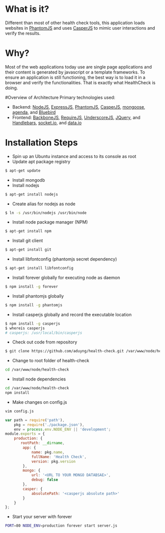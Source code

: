 # What is it?
Different than most of other health check tools, this application loads websites in [PhantomJS](http://phantomjs.org/) and uses [CasperJS](http://casperjs.org/) to mimic user interactions and verify the results. 

# Why? 
Most of the web applications today use are single page applications and their content is generated by javascript or a template frameworks. To ensure an application is still functioning, the best way is to load it in a browser and verify the functionalities. That is exactly what HealthCheck is doing.

#Overview of Architecture
Primary technologies used: 
* Backend: [NodeJS](https://nodejs.org/), [ExpressJS](http://expressjs.com/), [PhantomJS](http://phantomjs.org/), [CasperJS](http://casperjs.org/), [mongoose](http://mongoosejs.com/), [agenda](https://github.com/rschmukler/agenda), and [Bluebird](https://github.com/petkaantonov/bluebird)
* Frontend: [BackboneJS](http://backbonejs.org/), [RequireJS](http://requirejs.org/), [UnderscoreJS](http://underscorejs.org/), [JQuery](https://jquery.com/), and [Handlebars](http://handlebarsjs.com/), [socket.io](http://socket.io/), and [data.io](https://github.com/scttnlsn/data.io)


# Installation Steps
* Spin up an Ubuntu instance and access to its console as root
* Update apt package registry
```sh
$ apt-get update
```
* Install mongodb 
* Install nodejs
```sh
$ apt-get install nodejs
```
* Create alias for nodejs as node
```sh
$ ln -s /usr/bin/nodejs /usr/bin/node
```
* Install node package manager (NPM)
```sh
$ apt-get install npm
```
* Install git client
```sh
$ apt-get install git
```
* Install libfontconfig (phantomjs secret dependency)
```sh
$ apt-get install libfontconfig
```
* Install forever globally for executing node as daemon
```sh
$ npm install -g forever
```
* Install phantomjs globally
```sh
$ npm install -g phantomjs
```
* Install casperjs globally and record the executable location
```sh
$ npm install -g casperjs
$ whereis casperjs
# casperjs: /usr/local/bin/casperjs
```
* Check out code from repository
```sh
$ git clone https://github.com/aduyng/health-check.git /var/www/node/health-check
```
* Change to root folder of health-check
```sh
cd /var/www/node/health-check
```
* Install node dependencies
```sh
cd /var/www/node/health-check
npm install
```
* Make changes on config.js
```sh
vim config.js
```
```javascript 
var path = require('path'),
    pkg = require('./package.json'),
    env = process.env.NODE_ENV || 'development';
module.exports = {
    production: {
       rootPath: __dirname,
        app: {
            name: pkg.name,
            fullName: 'Health Check',
            version: pkg.version
        },
        mongo: {
            url: '<URL TO YOUR MONGO DATABSAE>',
            debug: false
        },
        casper: {
            absolutePath: '<casperjs absolute path>'
        }
    }
};
```
* Start your server with forever
```sh
PORT=80 NODE_ENV=production forever start server.js
```
